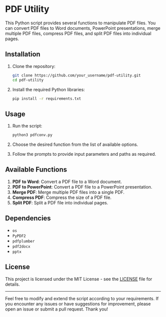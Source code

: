 # PDF Utility

This Python script provides several functions to manipulate PDF files. You can convert PDF files to Word documents, PowerPoint presentations, merge multiple PDF files, compress PDF files, and split PDF files into individual pages.

## Installation

1. Clone the repository:

    ```bash
    git clone https://github.com/your_username/pdf-utility.git
    cd pdf-utility
    ```

2. Install the required Python libraries:

    ```bash
    pip install -r requirements.txt
    ```

## Usage

1. Run the script:

    ```bash
    python3 pdfconv.py
    ```

2. Choose the desired function from the list of available options.

3. Follow the prompts to provide input parameters and paths as required.

## Available Functions

1. **PDF to Word**: Convert a PDF file to a Word document.
2. **PDF to PowerPoint**: Convert a PDF file to a PowerPoint presentation.
3. **Merge PDF**: Merge multiple PDF files into a single PDF.
4. **Compress PDF**: Compress the size of a PDF file.
5. **Split PDF**: Split a PDF file into individual pages.

## Dependencies

- `os`
- `PyPDF2`
- `pdfplumber`
- `pdf2docx`
- `pptx`

## License

This project is licensed under the MIT License - see the [LICENSE](LICENSE) file for details.

---

Feel free to modify and extend the script according to your requirements. If you encounter any issues or have suggestions for improvement, please open an issue or submit a pull request. Thank you!
